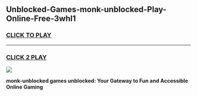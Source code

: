 
## Unblocked-Games-monk-unblocked-Play-Online-Free-3whl1
<h3>
<a href="https://premium76.site?title=monk-unblocked&ref=26A">CLICK TO PLAY</a></h3>
<hr>

<h3>
<a href="https://premium76.site?title=monk-unblocked&ref=26A">CLICK 2 PLAY</a>
  
</h3>

<a href="https://premium76.site?title=monk-unblocked&ref=26A"><img src="https://clearcache.store/games.png"></a>


**monk-unblocked games unblocked: Your Gateway to Fun and Accessible Online Gaming**
